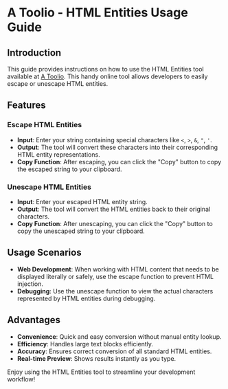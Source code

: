 # A Toolio - HTML Entities Usage Guide

## Introduction
This guide provides instructions on how to use the HTML Entities tool available at [A Toolio](https://atoolio.com/html-entities). This handy online tool allows developers to easily escape or unescape HTML entities.

## Features

### Escape HTML Entities
- **Input**: Enter your string containing special characters like `<`, `>`, `&`, `"`, `'`.
- **Output**: The tool will convert these characters into their corresponding HTML entity representations.
- **Copy Function**: After escaping, you can click the "Copy" button to copy the escaped string to your clipboard.

### Unescape HTML Entities
- **Input**: Enter your escaped HTML entity string.
- **Output**: The tool will convert the HTML entities back to their original characters.
- **Copy Function**: After unescaping, you can click the "Copy" button to copy the unescaped string to your clipboard.

## Usage Scenarios
- **Web Development**: When working with HTML content that needs to be displayed literally or safely, use the escape function to prevent HTML injection.
- **Debugging**: Use the unescape function to view the actual characters represented by HTML entities during debugging.

## Advantages
- **Convenience**: Quick and easy conversion without manual entity lookup.
- **Efficiency**: Handles large text blocks efficiently.
- **Accuracy**: Ensures correct conversion of all standard HTML entities.
- **Real-time Preview**: Shows results instantly as you type.

Enjoy using the HTML Entities tool to streamline your development workflow!